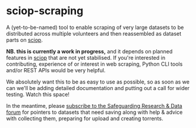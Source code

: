 # sciop-scraping

A (yet-to-be-named) tool to enable scraping of very large datasets to be distributed across multiple volunteers and then reassembled as dataset parts on [sciop](https://sciop.net).

**NB. this is currently a work in progress,** and it depends on planned features in [sciop](https://codeberg.org/safeguarding/sciop) that are not yet stabilised. If you're interested in contributing, experience of or interest in web scraping, Python CLI tools and/or REST APIs would be very helpful.

We absolutely want this to be as easy to use as possible, so as soon as we can we'll be adding detailed documentation and putting out a call for wider testing. Watch this space!

In the meantime, please [subscribe to the Safeguarding Research & Data forum](https://forum.safeguar.de) for pointers to datasets that need saving along with help & advice with collecting them, preparing for upload and creating torrents.
